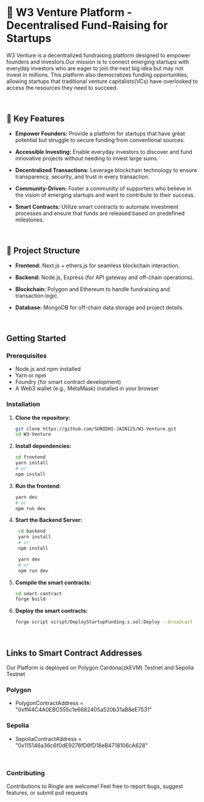 # 🚀  W3 Venture Platform - Decentralised Fund-Raising for Startups

W3 Venture is a decentralized fundraising platform designed to empower founders and investors.Our mission is to connect emerging startups with everyday investors who are eager to join the next big idea but may not invest in millions.
This platform also democratizes funding opportunities, allowing startups that traditional venture capitalists(VCs) have overlooked to access the resources they need to succeed.

<br/>

## 🌟 Key Features

  - **Empower Founders:**
Provide a platform for startups that have great potential but struggle to secure funding from conventional sources.

  - **Accessible Investing:**
Enable everyday investors to discover and fund innovative projects without needing to invest large sums.

   - **Decentralized Transactions:**
Leverage blockchain technology to ensure transparency, security, and trust in every transaction.

 - **Community-Driven:**
Foster a community of supporters who believe in the vision of emerging startups and want to contribute to their success.

 - **Smart Contracts:**
 Utilize smart contracts to automate investment processes and ensure that funds are released based on predefined milestones.

<br/>

## 📂 Project Structure

- **Frontend:**  Next.js + ethers.js for seamless blockchain interaction.

- **Backend:** Node.js, Express (for API gateway and off-chain operations).

- **Blockchain:** Polygon and Ethereum to handle fundraising and transaction logic.

- **Database:** MongoDB for off-chain data storage and project details.


<br/>

## Getting Started


### Prerequisites
- Node.js and npm installed
- Yarn or npm
- Foundry (for smart contract development)
- A Web3 wallet (e.g., MetaMask) installed in your browser

### Installation


1. **Clone the repository:**
   ```bash
   git clone https://github.com/SUNIDHI-JAIN125/W3-Venture.git
   cd W3-Venture
   ```

2. **Install dependencies:**
   ```bash
   cd frontend
   yarn install
   # or
   npm install
   ```
   
3. **Run the frontend:**
    ```bash
    yarn dev
    # or
    npm run dev
    ```
    
4. **Start the Backend Server:**
   ```bash
    cd backend
    yarn install
    # or
    npm install

    yarn dev
    # or
    npm run dev
   ```
  
5. **Compile the smart contracts:**
    ```bash
    cd smart-contract
    forge build
    ```
  

6. **Deploy the smart contracts:**
    ```bash
    forge script script/DeployStartupFunding.s.sol:Deploy --broadcast
     ```

<br/>

## Links to Smart Contract Addresses

Our Platform is deployed on Polygon Cardona(zkEVM) Testnet and Sepolia Testnet

### Polygon 
- PolygonContractAddress = "0xff44C4A0EBC555c1e6682405a520b31aB8eE7531"
###  Sepolia
- SepoliaContractAddress = "0x115146a36c6f0dE9276fD6fD18eB4718106cA628"
  
<br/>

### Contributing
Contributions to Ringle are welcome! Feel free to report bugs, suggest features, or submit pull requests
  
 

